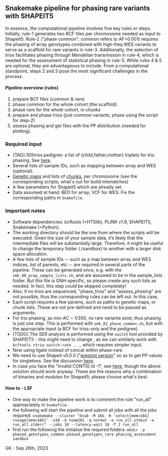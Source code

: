 ## Snakemake pipeline for phasing rare variants with SHAPEIT5

In essence, the computational pipeline involves five key rules or steps. Initially, rule-1 generates two BCF files per chromosome needed as input to Shapeit5. Rule-2 ("phase common"; common refers to AF>0.001) requires the phasing of array genotypes combined with high-freq WES variants to serve as a scaffold for rare variants in rule-3. Additionally, the selection of trios facilitates phasing through Mendelian transmission in rule-4, which is needed for the assessment of statistical phasing in rule-5. While rules 4 & 5 are optional, they are advantageous to include. From a computational standpoint, steps 2 and 3 pose the most significant challenges in the process.

#### Pipeline overview (rules)
1. prepare BCF files (common & rare)
2. phase common for the whole cohort (the scaffold)
3. phase rare for the whole cohort, in chunks
4. prepare and phase trios (just common variants; phase using the script for step-2)
5. assess phasing and get files with the PP distribution (needed for plotting).

### Required input ###
* {TAG}.100trios.pedigree: a list of {child,father,mother} triplets for trio phasing. See [here](https://odelaneau.github.io/shapeit5/docs/documentation/phase_common/#usage2-phasing-related-samples).
* Several lists of sample IDs, such as mapping between array and WES (optional).
* [Genetic maps](https://github.com/odelaneau/shapeit5/tree/main/resources/maps/b38) and lists of [chunks](https://github.com/odelaneau/shapeit5/tree/main/resources/chunks/b38/4cM), per chromosome (see the corresponding scripts; what's out for build mismatches)
* A few parameters for Shapeit5 which are already set.
* Data assumed at hand: BED for array; VCF for WES. Fix the corresponding paths in `Snakefile`.

### Important notes ####
* Software dependencies: bcftools (+HTSlib), PLINK v1.9, SHAPEIT5, Snakemake (+Python).
* The working directory should be the one from where the scripts will be executed. Given the size of your sample data, it’s likely that the intermediate files will be substantially large. Therefore, it might be useful to change the temporary folder (./sandbox) to another with a larger disk space allocation.
* A few lists of sample IDs -- such as a map between array and WES indices, list of parents, etc -- are required in several parts of the pipeline. These can be generated once, e.g. with the `smk_00_prep_sample_lists.sh`, and are assumed to be in the sample_lists folder. But this file is GNH-specific, so please create any such lists as needed. In fact, this step could be skipped completely!
* Also, if no trios are sequenced, "phase_trios" and "assess_phasing" are not possible, thus the corresponding rules can be left out. In this case, 
* Each script requires a few params, such as paths to genetic maps, or chunk lists. These are not pre-defined and need to be passed as arguments.
* For trio phasing, as min-AC ~ 1/300, no rare variants exist, thus phasing is just one step. This is performed with `smk_02_phase_common.sh`, but with the appropriate input (a BCF for trios-only and the pedigree).
* [TODO] The SER analysis is performed using the `switch` tool provided by SHAPEIT5 - this might need to change , as we can similarly work with `bcftools +trio-switch-rate ...`, which requires simpler input.
* Now using ligate instead of concat within phase-rare.
* We need to use Shapeit v5.0.0 ("[preprint version](https://github.com/odelaneau/shapeit5/releases/tag/v1.0.0)" so as to get PP values for singletons. See the discussion [here](https://github.com/odelaneau/shapeit5/issues/56).
* In case you face the "Invalid CONTIG id -1", see [here](https://github.com/odelaneau/shapeit5/issues/34), though the above solution should work anyway. These are the reasons why a combination of binaries and modules for Shapeit5; please choose what's best.

#### How to - LSF ####
* One way to make the pipeline work is to comment the rule "run_all" appropriately in `Snakefile`.
* the following will start the pipeline and submit all jobs with all the jobs required:
`snakemake --cluster "bsub -M 16G -R 'select[mem>16G] rusage[mem=16G]' -n10 -G team281 -q normal -o run_all.stdout -e run_all.stderr" --jobs 10 --latency-wait 10 -T 2 run_all`
* first run the following the initialise the required folders:
`mkdir -p phased_genotypes_common phased_genotypes_rare phasing_assessment sandbox`

GK - Sep 26th, 2023

